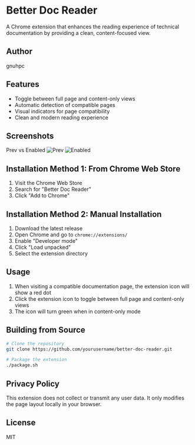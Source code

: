 # Better Doc Reader

A Chrome extension that enhances the reading experience of technical documentation by providing a clean, content-focused view.

## Author

gnuhpc

## Features

- Toggle between full page and content-only views
- Automatic detection of compatible pages
- Visual indicators for page compatibility
- Clean and modern reading experience

## Screenshots
Prev vs Enabled
![Prev](https://github.com/gnuhpc/better-doc-reader/store-assets/prev.jpg)
![Enabled](https://github.com/gnuhpc/better-doc-reader/store-assets/enabled.jpg)

## Installation Method 1: From Chrome Web Store

1. Visit the Chrome Web Store
2. Search for "Better Doc Reader"
3. Click "Add to Chrome"

## Installation Method 2: Manual Installation

1. Download the latest release
2. Open Chrome and go to `chrome://extensions/`
3. Enable "Developer mode"
4. Click "Load unpacked"
5. Select the extension directory

## Usage

1. When visiting a compatible documentation page, the extension icon will show a red dot
2. Click the extension icon to toggle between full page and content-only views
3. The icon will turn green when in content-only mode

## Building from Source

```bash
# Clone the repository
git clone https://github.com/yourusername/better-doc-reader.git

# Package the extension
./package.sh
```

## Privacy Policy

This extension does not collect or transmit any user data. It only modifies the page layout locally in your browser.

## License

MIT

